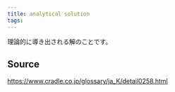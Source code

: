 ```yaml
---
title: analytical solution
tags: 
---
```


理論的に導き出される解のことです。

## Source
https://www.cradle.co.jp/glossary/ja_K/detail0258.html